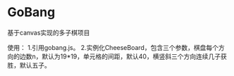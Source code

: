 # GoBang

基于canvas实现的多子棋项目

使用：
1.引用gobang.js。
2.实例化CheeseBoard，包含三个参数，棋盘每个方向的边数n，默认为19*19，单元格的间距，默认40，横竖斜三个方向连续几子获胜，默认五子。
